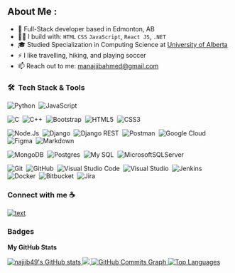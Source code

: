 

<!--
**najiib49/najiib49** is a ✨ _special_ ✨ repository because its `README.md` (this file) appears on your GitHub profile.

Here are some ideas to get you started:

- 🔭 I’m currently working on ...
- 🌱 I’m currently learning ...
- 👯 I’m looking to collaborate on ...
- 🤔 I’m looking for help with ...
- 💬 Ask me about ...
- 📫 How to reach me: ...
- 😄 Pronouns: ...
- ⚡ Fun fact: ...

Reference for badges: https://github.com/Ileriayo/markdown-badges
Reference profile: https://github.com/durgeshsamariya/awesome-github-profile-readme-templates/blob/master/templates/AdityaSunitKanoiProdileReadme.md?plain=1
-->
About Me :
---
- 💼 Full-Stack developer based in Edmonton, AB
- 👨‍💻 I build with: `HTML` `CSS` `JavaScript`, `React JS`, `.NET` 
- 🎓 Studied Specialization in Computing Science at [University of Alberta](https://www.ualberta.ca/index.html)
- ⚡ I like travelling, hiking, and playing soccer
- 📫 Reach out to me: manajiibahmed@gmail.com



### 🛠 &nbsp;Tech Stack & Tools


![Python](https://img.shields.io/badge/python-3670A0?style=for-the-badge&logo=python&logoColor=ffdd54)&nbsp;
![JavaScript](https://img.shields.io/badge/javascript-%23323330.svg?style=for-the-badge&logo=javascript&logoColor=%23F7DF1E)&nbsp;
<!--![Java](https://img.shields.io/badge/java-%23ED8B00.svg?style=for-the-badge&logo=java&logoColor=white)&nbsp;-->
![C](https://img.shields.io/badge/c-%2300599C.svg?style=for-the-badge&logo=c&logoColor=white)&nbsp;
![C++](https://img.shields.io/badge/c++-%2300599C.svg?style=for-the-badge&logo=c%2B%2B&logoColor=white)&nbsp;
![Bootstrap](https://img.shields.io/badge/bootstrap-%23563D7C.svg?style=for-the-badge&logo=bootstrap&logoColor=white)&nbsp;
![HTML5](https://img.shields.io/badge/html5-%23E34F26.svg?style=for-the-badge&logo=html5&logoColor=white)&nbsp;
![CSS3](https://img.shields.io/badge/css3-%231572B6.svg?style=for-the-badge&logo=css3&logoColor=white)&nbsp;
<!--![Apache Kafka](https://img.shields.io/badge/Apache%20Kafka-000?style=for-the-badge&logo=apachekafka)&nbsp; -->
<!-- ![Spring](https://img.shields.io/badge/spring-%236DB33F.svg?style=for-the-badge&logo=spring&logoColor=white)&nbsp;
![Vue.js](https://img.shields.io/badge/vuejs-%2335495e.svg?style=for-the-badge&logo=vuedotjs&logoColor=%234FC08D)&nbsp;
![Swagger](https://img.shields.io/badge/-Swagger-%23Clojure?style=for-the-badge&logo=swagger&logoColor=white)&nbsp; -->
![Node.Js](https://img.shields.io/badge/Node%20js-339933?style=for-the-badge&logo=nodedotjs&logoColor=white)&nbsp;
![Django](https://img.shields.io/badge/Django-092E20?style=for-the-badge&logo=django&logoColor=green)&nbsp;
![Django REST](https://img.shields.io/badge/django%20rest-ff1709?style=for-the-badge&logo=django&logoColor=white)&nbsp;
![Postman](https://img.shields.io/badge/Postman-FF6C37?style=for-the-badge&logo=postman&logoColor=white)&nbsp;
![Google Cloud](https://img.shields.io/badge/GoogleCloud-%234285F4.svg?style=for-the-badge&logo=google-cloud&logoColor=white)&nbsp;
![Figma](https://img.shields.io/badge/figma-%23F24E1E.svg?style=for-the-badge&logo=figma&logoColor=white)&nbsp;
![Markdown](https://img.shields.io/badge/markdown-%23000000.svg?style=for-the-badge&logo=markdown&logoColor=white)&nbsp;

![MongoDB](https://img.shields.io/badge/MongoDB-%234ea94b.svg?style=for-the-badge&logo=mongodb&logoColor=white)&nbsp;
![Postgres](https://img.shields.io/badge/postgres-%23316192.svg?style=for-the-badge&logo=postgresql&logoColor=white)&nbsp;
![My SQL](https://img.shields.io/badge/MySQL-005C84?style=for-the-badge&logo=mysql&logoColor=white)&nbsp;
![MicrosoftSQLServer](https://img.shields.io/badge/Microsoft%20SQL%20Server-CC2927?style=for-the-badge&logo=microsoft%20sql%20server&logoColor=white)&nbsp;

![Git](https://img.shields.io/badge/git-%23F05033.svg?style=for-the-badge&logo=git&logoColor=white)&nbsp;
![GitHub](https://img.shields.io/badge/github-%23121011.svg?style=for-the-badge&logo=github&logoColor=white)&nbsp;
![Visual Studio Code](https://img.shields.io/badge/Visual%20Studio%20Code-0078d7.svg?style=for-the-badge&logo=visual-studio-code&logoColor=white)&nbsp;
![Visual Studio](https://img.shields.io/badge/Visual_Studio-5C2D91?style=for-the-badge&logo=visual%20studio&logoColor=white)&nbsp;
![Jenkins](https://img.shields.io/badge/jenkins-%232C5263.svg?style=for-the-badge&logo=jenkins&logoColor=white)
![Docker](https://img.shields.io/badge/docker-%230db7ed.svg?style=for-the-badge&logo=docker&logoColor=white)&nbsp;
![Bitbucket](https://img.shields.io/badge/bitbucket-%230047B3.svg?style=for-the-badge&logo=bitbucket&logoColor=white)&nbsp;
![Jira](https://img.shields.io/badge/jira-%230A0FFF.svg?style=for-the-badge&logo=jira&logoColor=white)&nbsp;
<!---![Confluence](https://img.shields.io/badge/confluence-%23172BF4.svg?style=for-the-badge&logo=confluence&logoColor=white)&nbsp;-->
<!--![Eclipse](https://img.shields.io/badge/Eclipse-FE7A16.svg?style=for-the-badge&logo=Eclipse&logoColor=white)&nbsp; -->
<!--![Notion](https://img.shields.io/badge/Notion-%23000000.svg?style=for-the-badge&logo=notion&logoColor=white)&nbsp; -->
<!--![Adobe](https://img.shields.io/badge/adobe-%23FF0000.svg?style=for-the-badge&logo=adobe&logoColor=white)&nbsp; -->


### Connect with me ☕ 

[![text](https://img.shields.io/badge/LinkedIn-0077B5?style=for-the-badge&logo=linkedin&logoColor=white)](https://www.linkedin.com/in/mohamed-ahmed-581b94bb/)

### Badges

<b>My GitHub Stats</b>

<a href="http://www.github.com/najiib49">
  <img src="https://github-readme-stats.vercel.app/api?username=najiib49&show_icons=true&count_private=true&include_all_commits=true&title_color=0891b2&text_color=ffffff&icon_color=0891b2&bg_color=1c1917&hide_border=true" alt="najiib49's GitHub stats" />
</a>

<a href="http://www.github.com/najiib49">
  <img src="https://github-readme-streak-stats.herokuapp.com/?user=najiib49&stroke=ffffff&background=1c1917&ring=0891b2&fire=0891b2&currStreakNum=ffffff&currStreakLabel=0891b2&sideNums=ffffff&sideLabels=ffffff&dates=ffffff&hide_border=true" />
</a>

<!-- Activity Graph (may not work) -->
<a href="http://www.github.com/najiib49">
  <img src="https://github-readme-activity-graph.vercel.app/graph?username=najiib49&bg_color=1c1917&color=ffffff&line=0891b2&point=ffffff&area_color=1c1917&area=true&hide_border=true&custom_title=GitHub%20Commits%20Graph" alt="GitHub Commits Graph" />
</a>

<a href="https://github.com/najiib49" align="left">
  <img src="github-readme-stats-najiib49.vercel.app.app/api/?username=najiib49&include_all_commits=true&langs_count=10&title_color=0891b2&text_color=ffffff&icon_color=0891b2&bg_color=1c1917&hide_border=true&locale=en&custom_title=Top%20Languages" alt="Top Languages" />
</a>

